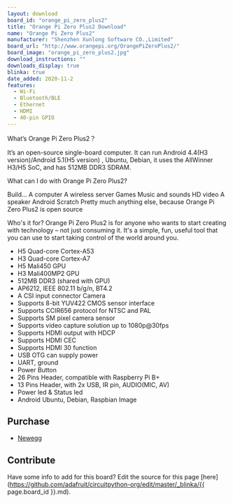 ```yaml
---
layout: download
board_id: "orange_pi_zero_plus2"
title: "Orange Pi Zero Plus2 Download"
name: "Orange Pi Zero Plus2"
manufacturer: "Shenzhen Xunlong Software CO.,Limited"
board_url: "http://www.orangepi.org/OrangePiZeroPlus2/"
board_image: "orange_pi_zero_plus2.jpg"
download_instructions: ""
downloads_display: true
blinka: true
date_added: 2020-11-2
features:
  - Wi-Fi
  - Bluetooth/BLE
  - Ethernet
  - HDMI
  - 40-pin GPIO
---
```


What’s Orange Pi Zero Plus2？

It’s an open-source single-board computer. It can run Android 4.4(H3 version)/Android 5.1(H5 version) , Ubuntu, Debian, it uses the AllWinner H3/H5 SoC, and has 512MB DDR3 SDRAM.


What can I do with Orange Pi Zero Plus2?

Build…
A computer
A wireless server
Games
Music and sounds
HD video
A speaker
Android
Scratch
Pretty much anything else, because Orange Pi Zero Plus2 is open source


Who's it for?
Orange Pi Zero Plus2 is for anyone who wants to start creating with technology – not just consuming it. It's a simple, fun, useful tool that you can use to start taking control of the world around you.

- H5 Quad-core Cortex-A53 
- H3 Quad-core Cortex-A7
- H5 Mali450 GPU
- H3 Mali400MP2 GPU
- 512MB DDR3 (shared with GPU)
- AP6212, IEEE 802.11 b/g/n, BT4.2
- A CSI input connector Camera
- Supports 8-bit YUV422 CMOS sensor interface
- Supports CCIR656 protocol for NTSC and PAL
- Supports SM pixel camera sensor
- Supports video capture solution up to 1080p@30fps
- Supports HDMI output with HDCP
- Supports HDMI CEC
- Supports HDMI 30 function
- USB OTG can supply power
- UART, ground
- Power Button
- 26 Pins Header, compatible with Raspberry Pi B+
- 13 Pins Header, with 2x USB, IR pin, AUDIO(MIC, AV)
- Power led & Status led
- Android Ubuntu, Debian, Raspbian Image

## Purchase
* [Newegg](https://www.newegg.com/p/285-002U-00005)

## Contribute

Have some info to add for this board? Edit the source for this page [here](https://github.com/adafruit/circuitpython-org/edit/master/_blinka/{{ page.board_id }}.md).
